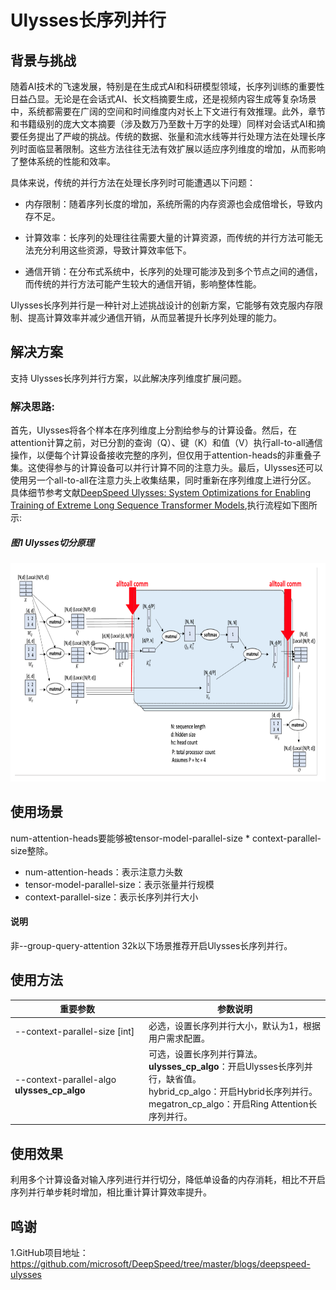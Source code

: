 # Ulysses长序列并行

## 背景与挑战

随着AI技术的飞速发展，特别是在生成式AI和科研模型领域，长序列训练的重要性日益凸显。无论是在会话式AI、长文档摘要生成，还是视频内容生成等复杂场景中，系统都需要在广阔的空间和时间维度内对长上下文进行有效推理。此外，章节和书籍级别的庞大文本摘要（涉及数万乃至数十万字的处理）同样对会话式AI和摘要任务提出了严峻的挑战。传统的数据、张量和流水线等并行处理方法在处理长序列时面临显著限制。这些方法往往无法有效扩展以适应序列维度的增加，从而影响了整体系统的性能和效率。

具体来说，传统的并行方法在处理长序列时可能遭遇以下问题：
* 内存限制：随着序列长度的增加，系统所需的内存资源也会成倍增长，导致内存不足。
+ 计算效率：长序列的处理往往需要大量的计算资源，而传统的并行方法可能无法充分利用这些资源，导致计算效率低下。
* 通信开销：在分布式系统中，长序列的处理可能涉及到多个节点之间的通信，而传统的并行方法可能产生较大的通信开销，影响整体性能。

Ulysses长序列并行是一种针对上述挑战设计的创新方案，它能够有效克服内存限制、提高计算效率并减少通信开销，从而显著提升长序列处理的能力。

## 解决方案

支持 Ulysses长序列并行方案，以此解决序列维度扩展问题。

### 解决思路:

首先，Ulysses将各个样本在序列维度上分割给参与的计算设备。然后，在attention计算之前，对已分割的查询（Q）、键（K）和值（V）执行all-to-all通信操作，以便每个计算设备接收完整的序列，但仅用于attention-heads的非重叠子集。这使得参与的计算设备可以并行计算不同的注意力头。最后，Ulysses还可以使用另一个all-to-all在注意力头上收集结果，同时重新在序列维度上进行分区。
具体细节参考文献[DeepSpeed Ulysses: System Optimizations for Enabling Training of Extreme Long Sequence Transformer Models](https://arxiv.org/pdf/2309.14509),执行流程如下图所示:

##### 图1 Ulysses切分原理

<p align="center"> <img src="../../sources/images/ulysses.png" height="350px" width="800px"></p>

## 使用场景

num-attention-heads要能够被tensor-model-parallel-size * context-parallel-size整除。
* num-attention-heads：表示注意力头数
* tensor-model-parallel-size：表示张量并行规模
* context-parallel-size：表示长序列并行大小

#### 说明
非--group-query-attention 32k以下场景推荐开启Ulysses长序列并行。



## 使用方法

<table>
  <thead>
    <tr>
      <th width="200">重要参数</th>
      <th>参数说明</th>
    </tr>
  </thead>
  <tbody>
    <tr>
      <td>--context-parallel-size [int]</td>
      <td>必选，设置长序列并行大小，默认为1，根据用户需求配置。</td>
    </tr>
    <tr>
      <td>--context-parallel-algo <b>ulysses_cp_algo</b></td>
      <td>
        可选，设置长序列并行算法。<br>
        <b>ulysses_cp_algo</b>：开启Ulysses长序列并行，缺省值。<br>
        hybrid_cp_algo：开启Hybrid长序列并行。<br>
        megatron_cp_algo：开启Ring Attention长序列并行。
      </td>
    </tr>
  </tbody>
</table>

## 使用效果

利用多个计算设备对输入序列进行并行切分，降低单设备的内存消耗，相比不开启序列并行单步耗时增加，相比重计算计算效率提升。

## 鸣谢

1.GitHub项目地址：
https://github.com/microsoft/DeepSpeed/tree/master/blogs/deepspeed-ulysses